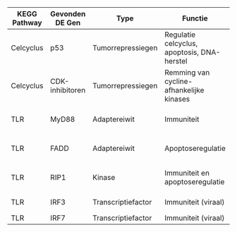 
| KEGG Pathway | Gevonden DE Gen | Type | Functie | Regulatie bij RA | Bron |
|---|---|---|---|---|---|
| Celcyclus | p53 | Tumorrepressiegen | Regulatie celcyclus, apoptosis, DNA-herstel | Omlaag | [Ting Zhang et al.,2016](../Bronnen/13075_2016_Article_1161.pdf) |
| Celcyclus | CDK-inhibitoren | Tumorrepressiegen | Remming van cycline-afhankelijke kinases | Omlaag | [Hamidreza Ebrahimian et al.,2023](../Bronnen/ |
| TLR | MyD88 | Adaptereiwit | Immuniteit | Omhoog | [Xiaolong Yu et al.,2024](../Bronnen/bd37ca01daaf1d7cc12f1725e7b56cfb.pdf) |
| TLR | FADD | Adaptereiwit | Apoptoseregulatie | Omhoog | [T Kobayashi et al.,2000](../Bronnen/kobayashi2000.pdf) |
| TLR | RIP1 | Kinase | Immuniteit en apoptoseregulatie | Omhoog | [Qiong Wang et al.,2023](../Bronnen/fimmu-14-1135014.pdf) |
| TLR | IRF3 | Transcriptiefactor | Immuniteit (viraal) | Omlaag | [Yu Du et al.,2022](../Bronnen/nQFdkf-13075_2022_Article_2880.pdf) |
| TLR | IRF7 | Transcriptiefactor | Immuniteit (viraal) | Omlaag | Bron |


